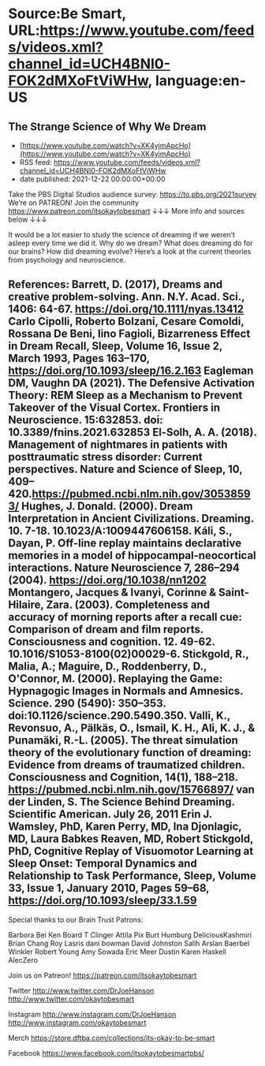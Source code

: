 # Source:Be Smart, URL:https://www.youtube.com/feeds/videos.xml?channel_id=UCH4BNI0-FOK2dMXoFtViWHw, language:en-US

## The Strange Science of Why We Dream
 - [https://www.youtube.com/watch?v=XK4yjmApcHo](https://www.youtube.com/watch?v=XK4yjmApcHo)
 - RSS feed: https://www.youtube.com/feeds/videos.xml?channel_id=UCH4BNI0-FOK2dMXoFtViWHw
 - date published: 2021-12-22 00:00:00+00:00

Take the PBS Digital Studios audience survey: https://to.pbs.org/2021survey
We’re on PATREON! Join the community https://www.patreon.com/itsokaytobesmart
↓↓↓ More info and sources below ↓↓↓

It would be a lot easier to study the science of dreaming if we weren’t asleep every time we did it. Why do we dream? What does dreaming do for our brains? How did dreaming evolve? Here’s a look at the current theories from psychology and neuroscience.

References: 
Barrett, D. (2017), Dreams and creative problem-solving. Ann. N.Y. Acad. Sci., 1406: 64-67. https://doi.org/10.1111/nyas.13412
Carlo Cipolli, Roberto Bolzani, Cesare Comoldi, Rossana De Beni, Iino Fagioli, Bizarreness Effect in Dream Recall, Sleep, Volume 16, Issue 2, March 1993, Pages 163–170, https://doi.org/10.1093/sleep/16.2.163
Eagleman DM, Vaughn DA (2021). The Defensive Activation Theory: REM Sleep as a Mechanism to Prevent Takeover of the Visual Cortex. Frontiers in Neuroscience. 15:632853. doi: 10.3389/fnins.2021.632853
El-Solh, A. A. (2018). Management of nightmares in patients with posttraumatic stress disorder: Current perspectives. Nature and Science of Sleep, 10, 409–420.https://pubmed.ncbi.nlm.nih.gov/30538593/
Hughes, J. Donald. (2000). Dream Interpretation in Ancient Civilizations. Dreaming. 10. 7-18. 10.1023/A:1009447606158.
Káli, S., Dayan, P. Off-line replay maintains declarative memories in a model of hippocampal-neocortical interactions. Nature Neuroscience 7, 286–294 (2004). https://doi.org/10.1038/nn1202
Montangero, Jacques & Ivanyi, Corinne & Saint-Hilaire, Zara. (2003). Completeness and accuracy of morning reports after a recall cue: Comparison of dream and film reports. Consciousness and cognition. 12. 49-62. 10.1016/S1053-8100(02)00029-6.
Stickgold, R., Malia, A.; Maguire, D., Roddenberry, D., O'Connor, M. (2000). Replaying the Game: Hypnagogic Images in Normals and Amnesics. Science. 290 (5490): 350–353.  doi:10.1126/science.290.5490.350.
Valli, K., Revonsuo, A., Pälkäs, O., Ismail, K. H., Ali, K. J., & Punamäki, R.-L. (2005). The threat simulation theory of the evolutionary function of dreaming: Evidence from dreams of traumatized children. Consciousness and Cognition, 14(1), 188–218. https://pubmed.ncbi.nlm.nih.gov/15766897/
van der Linden, S. The Science Behind Dreaming. Scientific American. July 26, 2011
   Erin J. Wamsley, PhD, Karen Perry, MD, Ina Djonlagic, MD, Laura Babkes Reaven, MD, Robert Stickgold, PhD, Cognitive Replay of Visuomotor Learning at Sleep Onset: Temporal Dynamics and Relationship to Task Performance, Sleep, Volume 33, Issue 1, January 2010, Pages 59–68, https://doi.org/10.1093/sleep/33.1.59
-----------

Special thanks to our Brain Trust Patrons:

Barbora Bei
Ken Board
T Clinger
Attila Pix
Burt Humburg
DeliciousKashmiri
Brian Chang
Roy Lasris
dani bowman
David Johnston
Salih Arslan
Baerbel Winkler
Robert Young
Amy Sowada
Eric Meer
Dustin
Karen Haskell
AlecZero

Join us on Patreon! 
https://patreon.com/itsokaytobesmart

Twitter 
http://www.twitter.com/DrJoeHanson
http://www.twitter.com/okaytobesmart 

Instagram 
http://www.instagram.com/DrJoeHanson 
http://www.instagram.com/okaytobesmart 

Merch
https://store.dftba.com/collections/its-okay-to-be-smart

Facebook
https://www.facebook.com/itsokaytobesmartpbs/

